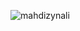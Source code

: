 

<p><img align="center" src="https://github-readme-stats.vercel.app/api/top-langs?username=mahdizynali&show_icons=true&locale=en&layout=compact" alt="mahdizynali" /></p>
<!-- <p><img align="center" src="https://github-readme-stats.vercel.app/api?username=mahdizynali&show_icons=true&theme=radical" alt="mahdizynali" /></p> -->
